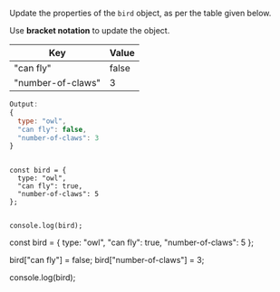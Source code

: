 Update the properties of the `bird` object,
as per the table given below.

Use **bracket notation** to update the object.

| Key               | Value |
| ----------------- | ----- |
| "can fly"         | false |
| "number-of-claws" | 3     |

```js
Output:
{
  type: "owl",
  "can fly": false,
  "number-of-claws": 3
}
```
<codeblock language="javascript" type="exercise" testMode="fixedInput">
<code>
const bird = {
  type: "owl",
  "can fly": true,
  "number-of-claws": 5
};

console.log(bird);
</code>

<solution>
const bird = {
  type: "owl",
  "can fly": true,
  "number-of-claws": 5
};

bird["can fly"] = false;
bird["number-of-claws"] = 3;

console.log(bird);
</solution>
</codeblock>
